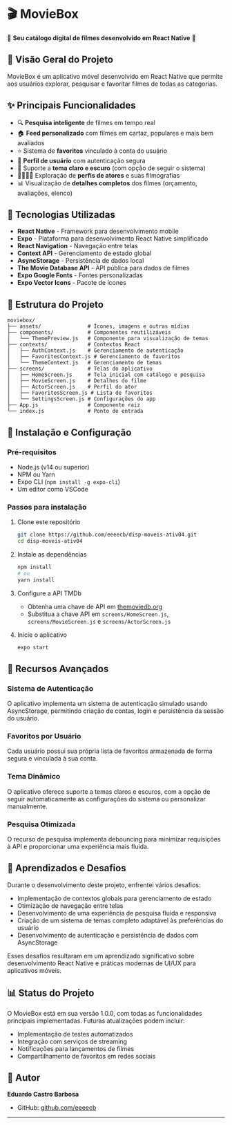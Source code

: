 # 🎬 MovieBox

🍿 **Seu catálogo digital de filmes desenvolvido em React Native** 🍿

## 📱 Visão Geral do Projeto

MovieBox é um aplicativo móvel desenvolvido em React Native que permite aos usuários explorar, pesquisar e favoritar filmes de todas as categorias.

## ✨ Principais Funcionalidades

- 🔍 **Pesquisa inteligente** de filmes em tempo real
- 🏠 **Feed personalizado** com filmes em cartaz, populares e mais bem avaliados
- ⭐ Sistema de **favoritos** vinculado à conta do usuário
- 👤 **Perfil de usuário** com autenticação segura
- 🌙 Suporte a **tema claro e escuro** (com opção de seguir o sistema)
- 👨‍👩‍👧‍👦 Exploração de **perfis de atores** e suas filmografias
- 📊 Visualização de **detalhes completos** dos filmes (orçamento, avaliações, elenco)

## 🔧 Tecnologias Utilizadas

- **React Native** - Framework para desenvolvimento mobile
- **Expo** - Plataforma para desenvolvimento React Native simplificado
- **React Navigation** - Navegação entre telas
- **Context API** - Gerenciamento de estado global
- **AsyncStorage** - Persistência de dados local
- **The Movie Database API** - API pública para dados de filmes
- **Expo Google Fonts** - Fontes personalizadas
- **Expo Vector Icons** - Pacote de ícones

## 📂 Estrutura do Projeto

```
moviebox/
├── assets/               # Ícones, imagens e outras mídias
├── components/           # Componentes reutilizáveis
│   └── ThemePreview.js   # Componente para visualização de temas
├── contexts/             # Contextos React
│   ├── AuthContext.js    # Gerenciamento de autenticação
│   ├── FavoritesContext.js # Gerenciamento de favoritos
│   └── ThemeContext.js   # Gerenciamento de temas
├── screens/              # Telas do aplicativo
│   ├── HomeScreen.js     # Tela inicial com catálogo e pesquisa
│   ├── MovieScreen.js    # Detalhes do filme
│   ├── ActorScreen.js    # Perfil do ator
│   ├── FavoritesScreen.js # Lista de favoritos
│   └── SettingsScreen.js # Configurações do app
├── App.js                # Componente raiz
└── index.js              # Ponto de entrada
```

## 🚀 Instalação e Configuração

### Pré-requisitos
- Node.js (v14 ou superior)
- NPM ou Yarn
- Expo CLI (`npm install -g expo-cli`)
- Um editor como VSCode

### Passos para instalação

1. Clone este repositório
   ```bash
   git clone https://github.com/eeeecb/disp-moveis-ativ04.git
   cd disp-moveis-ativ04
   ```

2. Instale as dependências
   ```bash
   npm install
   # ou
   yarn install
   ```

3. Configure a API TMDb
   - Obtenha uma chave de API em [themoviedb.org](https://www.themoviedb.org/settings/api)
   - Substitua a chave API em `screens/HomeScreen.js`, `screens/MovieScreen.js` e `screens/ActorScreen.js`

4. Inicie o aplicativo
   ```bash
   expo start
   ```

## 🌟 Recursos Avançados

### Sistema de Autenticação
O aplicativo implementa um sistema de autenticação simulado usando AsyncStorage, permitindo criação de contas, login e persistência da sessão do usuário.

### Favoritos por Usuário
Cada usuário possui sua própria lista de favoritos armazenada de forma segura e vinculada à sua conta.

### Tema Dinâmico
O aplicativo oferece suporte a temas claros e escuros, com a opção de seguir automaticamente as configurações do sistema ou personalizar manualmente.

### Pesquisa Otimizada
O recurso de pesquisa implementa debouncing para minimizar requisições à API e proporcionar uma experiência mais fluida.

## 🧠 Aprendizados e Desafios

Durante o desenvolvimento deste projeto, enfrentei vários desafios:

- Implementação de contextos globais para gerenciamento de estado
- Otimização de navegação entre telas
- Desenvolvimento de uma experiência de pesquisa fluida e responsiva
- Criação de um sistema de temas completo adaptável às preferências do usuário
- Desenvolvimento de autenticação e persistência de dados com AsyncStorage

Esses desafios resultaram em um aprendizado significativo sobre desenvolvimento React Native e práticas modernas de UI/UX para aplicativos móveis.

## 📊 Status do Projeto

O MovieBox está em sua versão 1.0.0, com todas as funcionalidades principais implementadas. Futuras atualizações podem incluir:

- Implementação de testes automatizados
- Integração com serviços de streaming
- Notificações para lançamentos de filmes
- Compartilhamento de favoritos em redes sociais

## 👤 Autor

**Eduardo Castro Barbosa**
- GitHub: [github.com/eeeecb](https://github.com/eeeecb)

---
